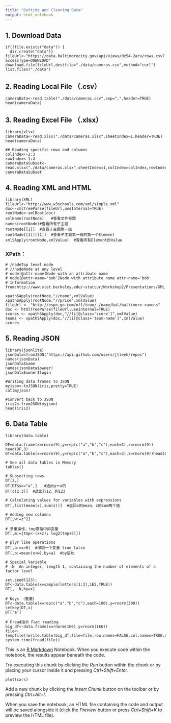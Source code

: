 ```yaml
---
title: "Getting and Cleaning Data"
output: html_notebook
---
```


## 1. Download Data
```{r}
if(!file.exists("data")) {
  dir.create("data")}
fileUrl<-"https://data.baltimorecity.gov/api/views/dz54-2aru/rows.csv?accessType=DOWNLOAD"
download.file(fileUrl,destfile="./data/cameras.csv",method="curl")
list.files("./data")
```

## 2. Reading Local File （.csv）
```{r}
cameraData<-read.table("./data/cameras.csv",sep=",",header=TRUE)
head(cameraData)
```

## 3. Reading Excel File （.xlsx）
```{r}
library(xlsx)
cameraData<-read.xlsx("./data/cameras.xlsx",sheetIndex=1,header=TRUE)
head(cameraData)

## Reading specific rows and columns
colIndex<-2:3
rowIndex<-1:4
cameraDataSubset<-read.xlsx("./data/cameras.xlsx",sheetIndex=1,colIndex=colIndex,rowIndex=rowIndex)
cameraDataSubset
```

## 4. Reading XML and HTML
```{r}
library(XML)
fileUrl<-"http://www.w3schools.com/xml/simple.xml"
doc<-xmlTreeParse(fileUrl,useInternal=TRUE)
rootNode<-xmlRoot(doc)
xmlName(rootNode)   #查看文件标题
names(rootNode)#查看所有子主题
rootNode[[1]]  #查看子主题第一级
rootNode[[1]][[1]]  #查看子主题第一级的第一个Element
xmlSApply(rootNode,xmlValue)  #查看所有Element的Value
```

### XPath：
```{r}
# /nodeTop level node
# //nodeNode at any level
# node[@attr-name]Node with an attribute name
# node[@attr-name='bob']Node with attribute name attr-name='bob'
# Information from:http://www.stat.berkeley.edu/~statcur/Workshop2/Presentations/XML.pdf

xpathSApply(rootNode,"//name",xmlValue)
xpathSApply(rootNode,"//price",xmlValue)
fileUrl <- "http://espn.go.com/nfl/team/_/name/bal/baltimore-ravens"
doc <- htmlTreeParse(fileUrl,useInternal=TRUE)
scores <- xpathSApply(doc,"//li[@class='score']",xmlValue)
teams <- xpathSApply(doc,"//li[@class='team-name']",xmlValue)
scores
```

## 5. Reading JSON
```{r}
library(jsonlite)
jsonData<fromJSON("https://api.github.com/users/jtleek/repos")
names(jsonData)
jsonData$name
names(jsonData$owner)
jsonData$owner$login

#Writing data frames to JSON
myjson<-toJSON(iris,pretty=TRUE)
cat(myjson)

#Convert back to JSON
iris2<-fromJSON(myjson)
head(iris2)
```

## 6. Data Table
```{r}
library(data.table)

DF=data.frame(x=rnorm(9),y=rep(c("a","b","c"),each=3),z=rnorm(9))
head(DF,3)
DT=data.table(x=rnorm(9),y=rep(c("a","b","c"),each=3),z=rnorm(9))head(DT,3)

# See all data tables in Memory
tables()

# Subsetting rows
DT[2,]
DT[DT$y=="a",]   #选出y＝a的
DT[c(2,3)]  #选出行12，列123

# Calculating values for variables with expressions
DT[,list(mean(x),sum(z))]  #返回x的mean，z的sum两个值

# Adding new columns
DT[,w:=z^2]

# 多重操作，tmp意指中间变量
DT[,m:={tmp<-(x+z); log2(tmp+5)}]

# plyr like operations
DT[,a:=x>0]  #增加一个变量 true false
DT[,b:=mean(x+w),by=a]  #by语句

# Special Variable
# .N  An integer, length 1, containing the number of elements of a factor level

set.seed(123);
DT<-data.table(x=sample(letters[1:3],1E5,TRUE))
DT[, .N,by=x]

# Keys （重要）
DT<-data.table(x=rep(c("a","b","c"),each=100),y=rnorm(300))
setkey(DT,x)
DT['a'] 

# Fread指令 Fast reading
big_df<-data.frame(x=rnorm(1E6),y=rnorm(1E6))
file<-tempfile()write.table(big_df,file=file,row.names=FALSE,col.names=TRUE,sep="\t",quote=FALSE)
system.time(fread(file))

```





This is an [R Markdown](http://rmarkdown.rstudio.com) Notebook. When you execute code within the notebook, the results appear beneath the code. 

Try executing this chunk by clicking the *Run* button within the chunk or by placing your cursor inside it and pressing *Ctrl+Shift+Enter*. 

```{r}
plot(cars)
```

Add a new chunk by clicking the *Insert Chunk* button on the toolbar or by pressing *Ctrl+Alt+I*.

When you save the notebook, an HTML file containing the code and output will be saved alongside it (click the *Preview* button or press *Ctrl+Shift+K* to preview the HTML file).


